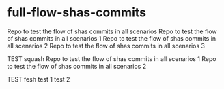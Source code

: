 # full-flow-shas-commits
Repo to test the flow of shas commits in all scenarios
Repo to test the flow of shas commits in all scenarios 1
Repo to test the flow of shas commits in all scenarios 2
Repo to test the flow of shas commits in all scenarios 3

TEST squash
Repo to test the flow of shas commits in all scenarios 1
Repo to test the flow of shas commits in all scenarios 2


TEST fesh
test 1
test 2

